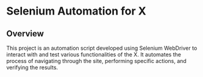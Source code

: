 # Selenium Automation for X
## Overview
This project is an automation script developed using Selenium WebDriver to interact with and test various functionalities of the X. It automates the process of navigating through the site, performing specific actions, and verifying the results.
